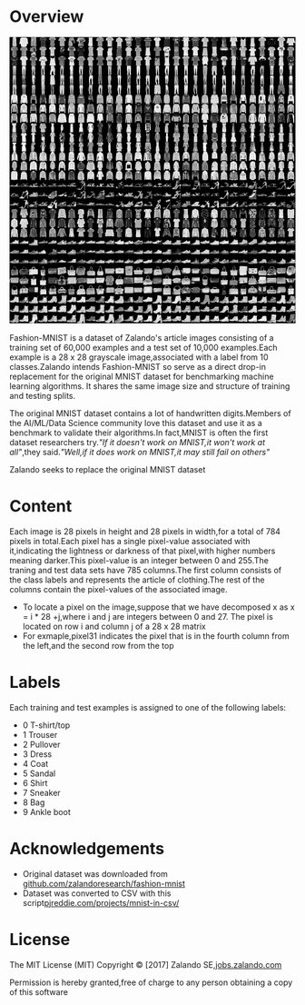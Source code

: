 # Overview
![](images/background.png)

Fashion-MNIST is a dataset of Zalando's article images consisting of a training set of 60,000 examples and a test set of 10,000 examples.Each example is a 28 x 28 grayscale image,associated with a label from 10 classes.Zalando intends Fashion-MNIST so serve as a direct drop-in replacement for the original MNIST dataset for benchmarking machine learning algorithms. It shares the same image size and structure of training and testing splits.

The original MNIST dataset contains a lot of handwritten digits.Members of the AI/ML/Data Science community love this dataset and use it as a benchmark to validate their algorithms.In fact,MNIST is often the first dataset researchers try.*"If it doesn't work on MNIST,it won't work at all"*,they said.*"Well,if it does work on MNIST,it may still fail on others"*

Zalando seeks to replace the original MNIST dataset

# Content
Each image is 28 pixels in height and 28 pixels in width,for a total of 784 pixels in total.Each pixel has a single pixel-value associated with it,indicating the lightness or darkness of that pixel,with higher numbers meaning darker.This pixel-value is an integer between 0 and 255.The traning and test data sets have 785 columns.The first column consists of the class labels and represents the article of clothing.The rest of the columns contain the pixel-values of the associated image.
- To locate a pixel on the image,suppose that we have decomposed x as x = i * 28 +j,where i and j are integers between 0 and 27. The pixel is located on row i and column j of a 28 x 28 matrix
- For exmaple,pixel31 indicates the pixel that is in the fourth column from the left,and the second row from the top

# Labels
Each training and test examples is assigned to one of the following labels:
- 0 T-shirt/top
- 1 Trouser
- 2 Pullover
- 3 Dress
- 4 Coat
- 5 Sandal
- 6 Shirt
- 7 Sneaker
- 8 Bag
- 9 Ankle boot

# Acknowledgements
- Original dataset was downloaded from [github.com/zalandoresearch/fashion-mnist](https://github.com/zalandoresearch/fashion-mnist)
- Dataset was converted to CSV with this script[pjreddie.com/projects/mnist-in-csv/](https://pjreddie.com/projects/mnist-in-csv/)

# License
The MIT License (MIT) Copyright © [2017] Zalando SE,[jobs.zalando.com](https://jobs.zalando.com)

Permission is hereby granted,free of charge to any person obtaining a copy of this software